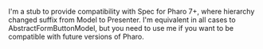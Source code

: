 I'm a stub to provide compatibility with Spec for Pharo 7+, where hierarchy changed suffix from Model to Presenter. 
I'm equivalent in all cases to AbstractFormButtonModel, but you need to use me if you want to be compatible with future versions of Pharo.